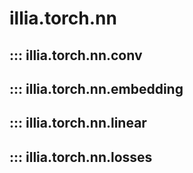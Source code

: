 # illia.torch.nn

## ::: illia.torch.nn.conv

## ::: illia.torch.nn.embedding

## ::: illia.torch.nn.linear

## ::: illia.torch.nn.losses
